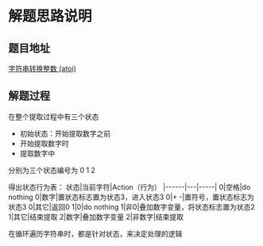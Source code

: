 # 解题思路说明

## 题目地址
[字符串转换整数 (atoi)](https://leetcode-cn.com/problems/string-to-integer-atoi/)

## 解题过程

在整个提取过程中有三个状态  
* 初始状态：开始提取数字之前
* 开始提取数字时
* 提取数字中

分别为三个状态编号为 0 1 2  

得出状态行为表：
状态|当前字符|Action（行为）
|------|---|-----|
0|空格|do nothing
0|数字|置状态标志置为状态3，进入状态3
0|+ -|置符号，置状态标志为状态3
0|其它|返回0
1|0|do nothing
1|非0|叠加数字变量，将状态标志置为状态2
1|其它|结束提取
2|数字|叠加数字变量
2|非数字|结束提取

在循环遍历字符串时，都是针对状态，来决定处理的逻辑